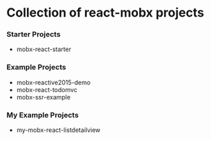 # Collection of react-mobx projects


### Starter Projects

- mobx-react-starter

### Example Projects

- mobx-reactive2015-demo 
- mobx-react-todomvc
- mobx-ssr-example

### My Example Projects
- my-mobx-react-listdetailview